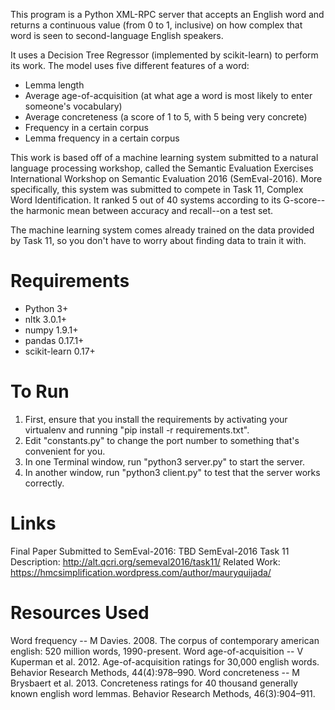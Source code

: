 This program is a Python XML-RPC server that accepts an English
word and returns a continuous value (from 0 to 1, inclusive) on how complex that
word is seen to second-language English speakers.

It uses a Decision Tree Regressor (implemented by scikit-learn) to perform its
work. The model uses five different features of a word:
* Lemma length
* Average age-of-acquisition (at what age a word is most likely to enter
   someone's vocabulary)
* Average concreteness (a score of 1 to 5, with 5 being very concrete)
* Frequency in a certain corpus
* Lemma frequency in a certain corpus

This work is based off of a machine learning system submitted to a natural
language processing workshop, called the Semantic Evaluation Exercises
International Workshop on Semantic Evaluation 2016 (SemEval-2016). More
specifically, this system was submitted to compete in Task 11, Complex Word
Identification. It ranked 5 out of 40 systems according to its G-score--the
harmonic mean between accuracy and recall--on a test set.

The machine learning system comes already trained on the data provided by Task
11, so you don't have to worry about finding data to train it with.


Requirements
============
* Python 3+
* nltk 3.0.1+
* numpy 1.9.1+
* pandas 0.17.1+
* scikit-learn 0.17+


To Run
======
1. First, ensure that you install the requirements by activating your virtualenv
and running "pip install -r requirements.txt".
3. Edit "constants.py" to change the port number to something that's convenient
for you.
2. In one Terminal window, run "python3 server.py" to start the server.
3. In another window, run "python3 client.py" to test that the server works
correctly.


Links
=====
Final Paper Submitted to SemEval-2016: TBD
SemEval-2016 Task 11 Description: http://alt.qcri.org/semeval2016/task11/
Related Work: https://hmcsimplification.wordpress.com/author/mauryquijada/


Resources Used
==============
Word frequency -- M Davies. 2008. The corpus of contemporary american english:
  520 million words, 1990-present.
Word age-of-acquisition -- V Kuperman et al. 2012. Age-of-acquisition ratings
  for 30,000 english words. Behavior Research Methods, 44(4):978–990.
Word concreteness -- M Brysbaert et al. 2013. Concreteness ratings for 40
  thousand generally known english word lemmas. Behavior Research Methods,
  46(3):904–911.
